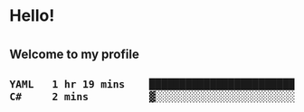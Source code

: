
<h1>Hello!<h1>
<h2>Welcome to my profile<h2>

<!--START_SECTION:waka-->

```txt
YAML   1 hr 19 mins    ████████████████████████▒   97.18 %
C#     2 mins          ▓░░░░░░░░░░░░░░░░░░░░░░░░   02.82 %
```

<!--END_SECTION:waka-->
